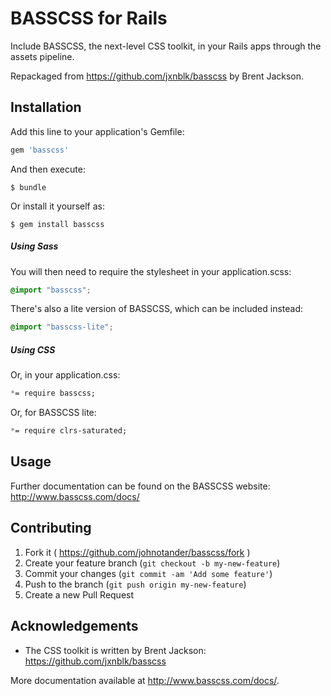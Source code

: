 # BASSCSS for Rails

Include BASSCSS, the next-level CSS toolkit, in your Rails apps through the assets pipeline.

Repackaged from <https://github.com/jxnblk/basscss> by Brent Jackson.

## Installation

Add this line to your application's Gemfile:

```ruby
gem 'basscss'
```

And then execute:

    $ bundle

Or install it yourself as:

    $ gem install basscss

##### Using Sass

You will then need to require the stylesheet in your application.scss:

```scss
@import "basscss";
```

There's also a lite version of BASSCSS, which can be included instead:

```scss
@import "basscss-lite";
```

##### Using CSS

Or, in your application.css:

```css
*= require basscss;
```

Or, for BASSCSS lite:

```css
*= require clrs-saturated;
```

## Usage

Further documentation can be found on the BASSCSS website: <http://www.basscss.com/docs/>

## Contributing

1. Fork it ( https://github.com/johnotander/basscss/fork )
2. Create your feature branch (`git checkout -b my-new-feature`)
3. Commit your changes (`git commit -am 'Add some feature'`)
4. Push to the branch (`git push origin my-new-feature`)
5. Create a new Pull Request

## Acknowledgements

  * The CSS toolkit is written by Brent Jackson: <https://github.com/jxnblk/basscss>

More documentation available at <http://www.basscss.com/docs/>.
